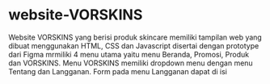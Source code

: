 # website-VORSKINS
Website VORSKINS yang berisi produk skincare memiliki tampilan web yang dibuat menggunakan HTML, CSS dan Javascript disertai dengan prototype dari Figma mrmiliki 4 menu utama yaitu menu Beranda, Promosi, Produk dan VORSKINS. Menu VORSKINS memiliki dropdown menu dengan menu Tentang dan Langganan. Form pada menu Langganan dapat di isi
